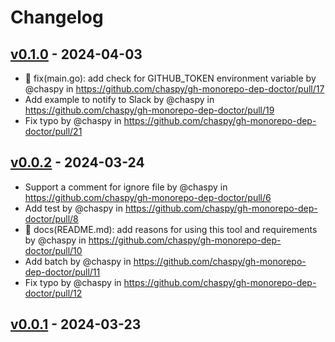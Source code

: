 # Changelog

## [v0.1.0](https://github.com/chaspy/gh-monorepo-dep-doctor/compare/v0.0.2...v0.1.0) - 2024-04-03
- 🔧 fix(main.go): add check for GITHUB_TOKEN environment variable by @chaspy in https://github.com/chaspy/gh-monorepo-dep-doctor/pull/17
- Add example to notify to Slack by @chaspy in https://github.com/chaspy/gh-monorepo-dep-doctor/pull/19
- Fix typo by @chaspy in https://github.com/chaspy/gh-monorepo-dep-doctor/pull/21

## [v0.0.2](https://github.com/chaspy/gh-monorepo-dep-doctor/compare/v0.0.1...v0.0.2) - 2024-03-24
- Support a comment for ignore file by @chaspy in https://github.com/chaspy/gh-monorepo-dep-doctor/pull/6
- Add test by @chaspy in https://github.com/chaspy/gh-monorepo-dep-doctor/pull/8
- 📝 docs(README.md): add reasons for using this tool and requirements by @chaspy in https://github.com/chaspy/gh-monorepo-dep-doctor/pull/10
- Add batch by @chaspy in https://github.com/chaspy/gh-monorepo-dep-doctor/pull/11
- Fix typo by @chaspy in https://github.com/chaspy/gh-monorepo-dep-doctor/pull/12

## [v0.0.1](https://github.com/chaspy/gh-monorepo-dep-doctor/commits/v0.0.1) - 2024-03-23
